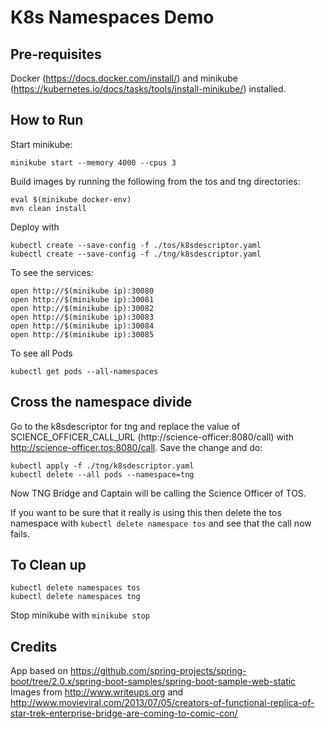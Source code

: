 # K8s Namespaces Demo

## Pre-requisites

Docker (https://docs.docker.com/install/) and minikube (https://kubernetes.io/docs/tasks/tools/install-minikube/) installed.

## How to Run

Start minikube:
 
`minikube start --memory 4000 --cpus 3`

Build images by running the following from the tos and tng directories:

`eval $(minikube docker-env)` <br/>
`mvn clean install` <br/>

Deploy with
 
`kubectl create --save-config -f ./tos/k8sdescriptor.yaml` <br/>
`kubectl create --save-config -f ./tng/k8sdescriptor.yaml` <br/>

To see the services: 

`open http://$(minikube ip):30080` <br/>
`open http://$(minikube ip):30081` <br/>
`open http://$(minikube ip):30082` <br/>
`open http://$(minikube ip):30083` <br/>
`open http://$(minikube ip):30084` <br/>
`open http://$(minikube ip):30085` <br/>

To see all Pods

`kubectl get pods --all-namespaces`

## Cross the namespace divide

Go to the k8sdescriptor for tng and replace the value of SCIENCE_OFFICER_CALL_URL (http://science-officer:8080/call) with http://science-officer.tos:8080/call. Save the change and do:

`kubectl apply -f ./tng/k8sdescriptor.yaml` <br>
`kubectl delete --all pods --namespace=tng` <br/>

Now TNG Bridge and Captain will be calling the Science Officer of TOS.

If you want to be sure that it really is using this then delete the tos namespace with `kubectl delete namespace tos` and see that the call now fails.

## To Clean up

`kubectl delete namespaces tos` <br/>
`kubectl delete namespaces tng` <br/>

Stop minikube with `minikube stop`

## Credits

App based on https://github.com/spring-projects/spring-boot/tree/2.0.x/spring-boot-samples/spring-boot-sample-web-static
Images from http://www.writeups.org and http://www.movieviral.com/2013/07/05/creators-of-functional-replica-of-star-trek-enterprise-bridge-are-coming-to-comic-con/
